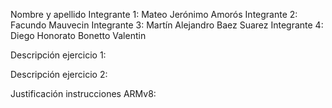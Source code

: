 Nombre y apellido 
Integrante 1: Mateo Jerónimo Amorós 
Integrante 2: Facundo Mauvecin
Integrante 3: Martín Alejandro Baez Suarez
Integrante 4: Diego Honorato Bonetto Valentin


Descripción ejercicio 1: 


Descripción ejercicio 2:


Justificación instrucciones ARMv8:


